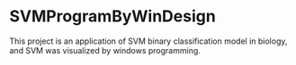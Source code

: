 # SVMProgramByWinDesign
This project is an application of SVM binary classification model in biology, and SVM was visualized by windows programming.
